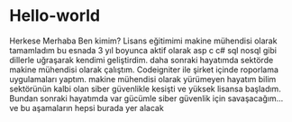 # Hello-world
 Herkese Merhaba
 Ben kimim?
      Lisans eğitimimi makine mühendisi olarak tamamladım bu esnada 3 yıl boyunca aktif olarak asp c c# sql nosql gibi dillerle uğraşarak kendimi geliştirdim. daha sonraki hayatımda sektörde makine mühendisi olarak çalıştım. Codeigniter ile şirket içinde roporlama uygulamaları yaptım. makine mühendisi olarak yürümeyen hayatım bilim sektörünün kalbi olan siber güvenlikle kesişti ve yüksek lisansa başladım. Bundan sonraki hayatımda var gücümle siber güvenlik için savaşacağım... ve bu aşamaların hepsi burada yer alacak
